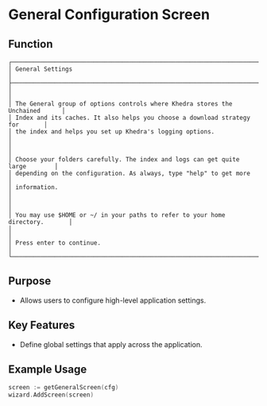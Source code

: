 # General Configuration Screen

## Function

```ascii
┌──────────────────────────────────────────────────────────────────────────────┐
│ General Settings                                                             │
├──────────────────────────────────────────────────────────────────────────────┤
│                                                                              │
│ The General group of options controls where Khedra stores the Unchained      │
│ Index and its caches. It also helps you choose a download strategy for       │
│ the index and helps you set up Khedra's logging options.                     │
│                                                                              │
│ Choose your folders carefully. The index and logs can get quite large        │
│ depending on the configuration. As always, type "help" to get more           │
│ information.                                                                 │
│                                                                              │
│ You may use $HOME or ~/ in your paths to refer to your home directory.       │
│                                                                              │
│ Press enter to continue.                                                     │
└──────────────────────────────────────────────────────────────────────────────┘
```

## Purpose

- Allows users to configure high-level application settings.

## Key Features

- Define global settings that apply across the application.

## Example Usage

```go
screen := getGeneralScreen(cfg)
wizard.AddScreen(screen)
```
